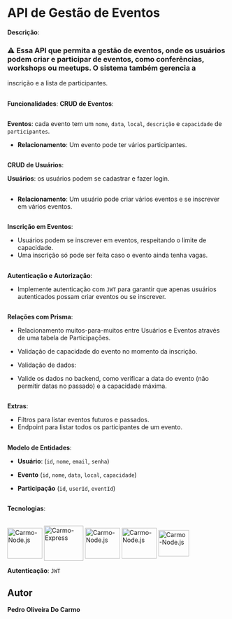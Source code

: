 # **API de Gestão de Eventos**

**Descrição**:
### ⚠️ Essa API que permita a gestão de eventos, onde os usuários podem criar e participar de eventos, como conferências, workshops ou meetups. O sistema também gerencia a 
  inscrição e a lista de participantes.
  
 ##
 
**Funcionalidades**:
**CRUD de Eventos**:

##

**Eventos**: cada evento tem um `nome`, `data`, `local`, `descrição` e `capacidade` de `participantes`.
- **Relacionamento**: Um evento pode ter vários participantes.

  ##
  
**CRUD de Usuários**:

**Usuários**: os usuários podem se cadastrar e fazer login.

##

- **Relacionamento**: Um usuário pode criar vários eventos e se inscrever em vários eventos.

##

**Inscrição em Eventos**:

- Usuários podem se inscrever em eventos, respeitando o limite de capacidade.
- Uma inscrição só pode ser feita caso o evento ainda tenha vagas.

##
  
**Autenticação e Autorização**:

- Implemente autenticação com `JWT` para garantir que apenas usuários autenticados possam criar eventos ou se inscrever.

##

**Relações com Prisma**:

- Relacionamento muitos-para-muitos entre Usuários e Eventos através de uma tabela de Participações.
- Validação de capacidade do evento no momento da inscrição.
- Validação de dados:

- Valide os dados no backend, como verificar a data do evento (não permitir datas no passado) e a capacidade máxima.

##

**Extras**:

- Filtros para listar eventos futuros e passados.
- Endpoint para listar todos os participantes de um evento.

##

**Modelo de Entidades**:

- **Usuário**: (`id`, `nome`, `email`, `senha`)
  
- **Evento** (`id`, `nome`, `data`, `local`, `capacidade`)

- **Participação** (`id`, `userId`, `eventId`)

##

**Tecnologias**:
<div style="display: inline_block"><br>
<img align="center" alt="Carmo-Node.js" height="70" width="80" src="https://cdn.jsdelivr.net/gh/devicons/devicon@latest/icons/nodejs/nodejs-original-wordmark.svg" />
<img align="center" alt="Carmo-Express" height="80" width="90" src="https://cdn.jsdelivr.net/gh/devicons/devicon@latest/icons/express/express-original-wordmark.svg" />
<img align="center" alt="Carmo-Node.js" height="70" width="80" src="https://cdn.jsdelivr.net/gh/devicons/devicon@latest/icons/postgresql/postgresql-plain-wordmark.svg" />
<img align="center" alt="Carmo-Node.js" height="70" width="80" src="https://cdn.jsdelivr.net/gh/devicons/devicon@latest/icons/prisma/prisma-original-wordmark.svg" />
<img align="center" alt="Carmo-Node.js" height="60" width="70" src="https://cdn.jsdelivr.net/gh/devicons/devicon@latest/icons/jest/jest-plain.svg" />
</div>

**Autenticação**: `JWT`

## Autor

**Pedro Oliveira Do Carmo**
